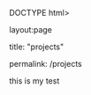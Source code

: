 DOCTYPE html>
<html><head><meta http-equiv="Content-Type" content="text/html; charset=windows-1252">

layout:page

title: "projects"

permalink: /projects

this is my test
